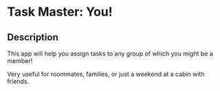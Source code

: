 # Task Master: You!

## Description

This app will help you assign tasks to any group of which you might be a member!

Very useful for roommates, families, or just a weekend at a cabin with friends.